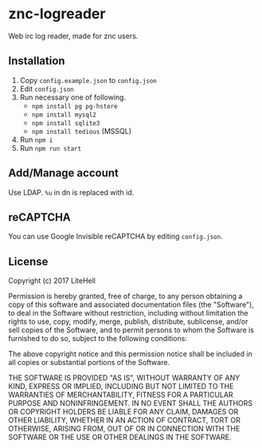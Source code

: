 # znc-logreader
Web irc log reader, made for znc users.

## Installation
1. Copy `config.example.json` to `config.json`
1. Edit `config.json`
1. Run necessary one of following.
   * `npm install pg pg-hstore`
   * `npm install mysql2`
   * `npm install sqlite3`
   * `npm install tedious` (MSSQL)
1. Run `npm i`
1. Run `npm run start`

## Add/Manage account
Use LDAP. `%u` in dn is replaced with id.

## reCAPTCHA
You can use Google Invisible reCAPTCHA by editing `config.json`.

## License
Copyright (c) 2017 LiteHell

Permission is hereby granted, free of charge, to any person obtaining a copy
of this software and associated documentation files (the "Software"), to deal
in the Software without restriction, including without limitation the rights
to use, copy, modify, merge, publish, distribute, sublicense, and/or sell
copies of the Software, and to permit persons to whom the Software is
furnished to do so, subject to the following conditions:

The above copyright notice and this permission notice shall be included in all
copies or substantial portions of the Software.

THE SOFTWARE IS PROVIDED "AS IS", WITHOUT WARRANTY OF ANY KIND, EXPRESS OR
IMPLIED, INCLUDING BUT NOT LIMITED TO THE WARRANTIES OF MERCHANTABILITY,
FITNESS FOR A PARTICULAR PURPOSE AND NONINFRINGEMENT. IN NO EVENT SHALL THE
AUTHORS OR COPYRIGHT HOLDERS BE LIABLE FOR ANY CLAIM, DAMAGES OR OTHER
LIABILITY, WHETHER IN AN ACTION OF CONTRACT, TORT OR OTHERWISE, ARISING FROM,
OUT OF OR IN CONNECTION WITH THE SOFTWARE OR THE USE OR OTHER DEALINGS IN THE
SOFTWARE.
